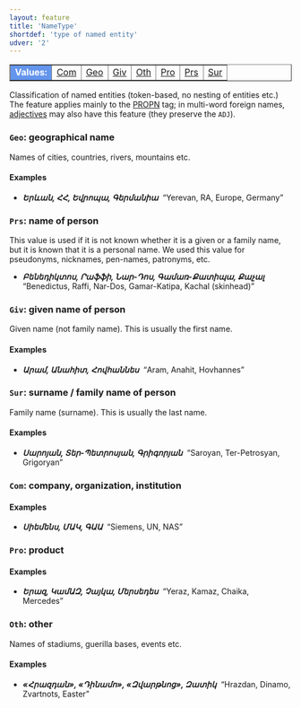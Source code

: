 ```yaml
---
layout: feature
title: 'NameType'
shortdef: 'type of named entity'
udver: '2'
---
```


<table class="typeindex" border="1">
<tr>
  <td style="background-color:cornflowerblue;color:white"><strong>Values:</strong> </td>
  <td><a href="#Com">Com</a></td>
  <td><a href="#Geo">Geo</a></td>
  <td><a href="#Giv">Giv</a></td>
  <td><a href="#Oth">Oth</a></td>
  <td><a href="#Pro">Pro</a></td>
  <td><a href="#Prs">Prs</a></td>
  <td><a href="#Sur">Sur</a></td>
</tr>
</table>

Classification of named entities (token-based, no nesting of entities etc.)
The feature applies mainly to the [PROPN]() tag;
in multi-word foreign names, [adjectives](ADJ) may also have this feature
(they preserve the `ADJ`).

### <a name="Geo">`Geo`</a>: geographical name

Names of cities, countries, rivers, mountains etc.

#### Examples

* _<b>Երևան, ՀՀ, Եվրոպա, Գերմանիա</b>&nbsp;_ “Yerevan, RA, Europe, Germany”

### <a name="Prs">`Prs`</a>: name of person

This value is used if it is not known whether it is a given or a family name, but it is known that it is a personal name. We used this value for pseudonyms, nicknames, pen-names, patronyms, etc. 

* _<b>Բենեդիկտոս, Րաֆֆի, Նար-Դոս, Գամառ-Քատիպա, Քաչալ</b>&nbsp;_ “Benedictus, Raffi, Nar-Dos, Gamar-Katipa, Kachal (skinhead)”

### <a name="Giv">`Giv`</a>: given name of person

Given name (not family name). This is usually the first name.

#### Examples

* _<b>Արամ, Անահիտ, Հովհաննես</b>&nbsp;_ “Aram, Anahit, Hovhannes”

### <a name="Sur">`Sur`</a>: surname / family name of person

Family name (surname). This is usually the last name.

#### Examples

* _<b>Սարոյան, Տեր-Պետրոսյան, Գրիգորյան</b>&nbsp;_ “Saroyan, Ter-Petrosyan, Grigoryan”

### <a name="Com">`Com`</a>: company, organization, institution

#### Examples

* _<b>Սիեմենս, ՄԱԿ, ԳԱԱ</b>&nbsp;_ “Siemens, UN, NAS”

### <a name="Pro">`Pro`</a>: product

#### Examples

* _<b>Երազ, ԿամԱԶ, Չայկա, Մերսեդես</b>&nbsp;_ “Yeraz, Kamaz, Chaika, Mercedes”

### <a name="Oth">`Oth`</a>: other

Names of stadiums, guerilla bases, events etc.

#### Examples

* _<b>«Հրազդան», «Դինամո», «Զվարթնոց», Զատիկ</b>&nbsp;_ “Hrazdan, Dinamo, Zvartnots, Easter”

